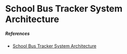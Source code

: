 # School Bus Tracker System Architecture


##### References
 - [School Bus Tracker System Architecture](https://medium.com/@joudwawad/school-bus-tracker-system-architecture-6dd3307e3860)